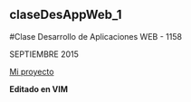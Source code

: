 ## claseDesAppWeb_1

#Clase Desarrollo de Aplicaciones WEB - 1158

SEPTIEMBRE 2015

[Mi proyecto](http://ec2-52-88-45-2.us-west-2.compute.amazonaws.com/)


**Editado en VIM**
